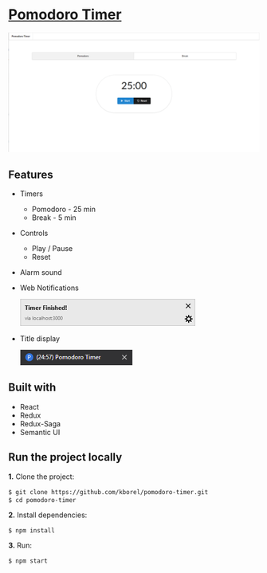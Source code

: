 # [Pomodoro Timer](https://kristopherborel.me/pomodoro-timer/)

![](assets/screenshot.png)

## Features

- Timers
  - Pomodoro - 25 min
  - Break - 5 min

- Controls
  - Play / Pause
  - Reset

- Alarm sound

- Web Notifications

  ![](assets/notification.png)

- Title display

  ![](assets/title.png)

## Built with

- React
- Redux
- Redux-Saga
- Semantic UI

## Run the project locally

**1.** Clone the project:

```
$ git clone https://github.com/kborel/pomodoro-timer.git
$ cd pomodoro-timer
```

**2.** Install dependencies:

```
$ npm install
```

**3.** Run:

```
$ npm start
```